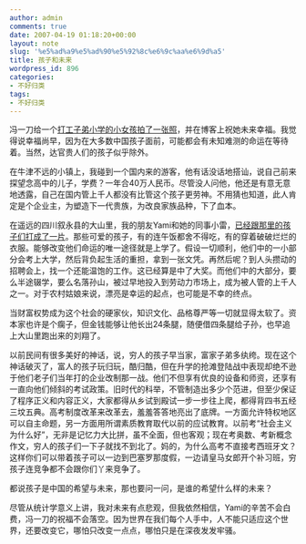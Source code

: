 ```yaml
---
author: admin
comments: true
date: 2007-04-19 01:18:20+00:00
layout: note
slug: '%e5%ad%a9%e5%ad%90%e5%92%8c%e6%9c%aa%e6%9d%a5'
title: 孩子和未来
wordpress_id: 896
categories:
- 不好归类
tags:
- 不好归类
---
```


冯一刀给一个[打工子弟小学的小女孩拍了一张照](http://feelcn.blogbus.com/logs/5063373.html)，并在博客上祝她未来幸福。我觉得说幸福尚早，因为在大多数中国孩子面前，可能都会有未知难测的命运在等待着。当然，达官贵人们的孩子似乎除外。

在牛津不远的小镇上，我碰到一个国内来的游客，他有话没话地搭讪，说自己前来探望念高中的儿子，学费？一年合40万人民币。尽管没人问他，他还是有意无意地透露，自己在国内管上千人都没有比管这个孩子更劳神。不用猜也知道，此人肯定是个企业主，为塑造下一代贵族，为改良家族品种，下了血本。

在遥远的四川叙永县的大山里，我的朋友Yami和她的同事小雷，[已经跟那里的孩子们打成了一片](http://qiaotian.blogbus.com/logs/5040499.html)。那些可爱的孩子，有的连午饭都舍不得吃，有的穿着破破烂烂的衣服。能够改变他们命运的唯一途径就是上学了。假设一切顺利，他们中的一小部分会考上大学，然后背负起生活的重担，拿到一张文凭。再然后呢？到人头攒动的招聘会上，找一个还能温饱的工作。这已经算是中了大奖。而他们中的大部分，要么半途辍学，要么名落孙山，被过早地投入到劳动力市场上，成为被人管的上千人之一。对于农村姑娘来说，漂亮是幸运的起点，也可能是不幸的终点。

当财富权势成为这个社会的硬家伙，知识文化、品格尊严等一切就显得太软了。资本家也许是个瘸子，但金钱能够让他长出24条腿，随便借四条腿给子孙，也早追上大山里跑出来的刘翔了。

以前民间有很多美好的神话，说，穷人的孩子早当家，富家子弟多纨绔。现在这个神话破灭了，富人的孩子玩归玩，酷归酷，但在升学的抢滩登陆战中表现却绝不逊于他们老子们当年打的企业改制那一战。他们不但享有优良的设备和师资，还享有一直向他们倾斜的考试政策。旧时代的科举，不管制造出多少个范进，但至少保证了程序正义和内容正义，大家都得从乡试到殿试一步一步往上爬，都得背四书五经三坟五典。高考制度改革来改革去，羞羞答答地亮出了底牌。一方面允许特权地区可以自主命题，另一方面用所谓素质教育取代以前的应试教育。以前考“社会主义为什么好”，无非是记忆力大比拼，虽不全面，但也客观；现在考奥数、考新概念作文，穷人的孩子们一下子就找不到北了。妈的，为什么高考不直接考西班牙文？这样你们可以带着孩子可以一边到巴塞罗那度假，一边请皇马女郎开个补习班，穷孩子连竞争都不会跟你们丫来竞争了。

都说孩子是中国的希望与未来，那也要问一问，是谁的希望什么样的未来？

尽管从统计学意义上讲，我对未来有点悲观，但我依然相信，Yami的辛苦不会白费，冯一刀的祝福不会落空。因为世界在我们每个人手中，人不能只适应这个世界，还要改变它，哪怕只改变一点点，哪怕只是在深夜发发牢骚。
